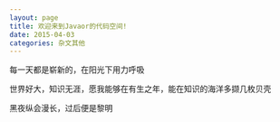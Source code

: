 ```yaml
---
layout: page
title: 欢迎来到Javaor的代码空间!
date: 2015-04-03
categories: 杂文其他
---
```



每一天都是崭新的，在阳光下用力呼吸

世界好大，知识无涯，愿我能够在有生之年，能在知识的海洋多撷几枚贝壳

黑夜纵会漫长，过后便是黎明



